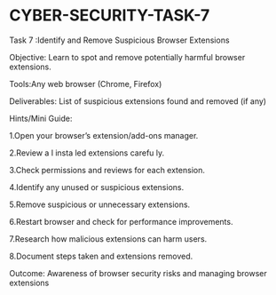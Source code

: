 # CYBER-SECURITY-TASK-7
Task 7 :Identify and Remove Suspicious Browser Extensions

 Objective:  Learn to spot and remove potentially harmful browser extensions.
 
 Tools:Any web browser (Chrome, Firefox)
 
 Deliverables:  List of suspicious extensions found and removed (if any)
 
 Hints/Mini Guide:
 
 1.Open your browser’s extension/add-ons manager.
 
 2.Review a l insta led extensions carefu ly.
 
 3.Check permissions and reviews for each extension.
 
 4.Identify any unused or suspicious extensions.
 
 5.Remove suspicious or unnecessary extensions.
 
 6.Restart browser and check for performance improvements.
 
 7.Research how malicious extensions can harm users.
 
 8.Document steps taken and extensions removed.
 
 Outcome:  Awareness of browser security risks and managing browser extensions
